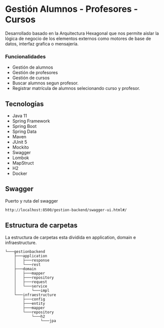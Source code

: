 # Gestión Alumnos - Profesores - Cursos

Desarrollado basado en la Arquitectura Hexagonal que nos permite aislar la lógica de negocio de los elementos externos como motores de base de datos, interfaz grafica o mensajería.

### Funcionalidades
- Gestión de alumnos
- Gestión de profesores
- Gestión de cursos
- Buscar alumnos segun profesor.
- Registrar matrícula de alumnos selecionando curso y profesor.

## Tecnologías
- Java 11
- Spring Framework
- Spring Boot
- Spring Data
- Maven
- JUnit 5
- Mockito
- Swagger
- Lombok
- MapStruct
- H2
- Docker

## Swagger
Puerto y ruta del swagger
```sh
http://localhost:8500/gestion-backend/swagger-ui.html#/
```
## Estructura de carpetas
La estructura de carpetas esta dividida en application, domain e infraestructure.

    └───gestionbackend
        ├───application
        │   ├───response
        │   └───rest
        ├───domain
        │   ├───mapper
        │   ├───repository
        │   ├───request
        │   └───service
        │       └───impl
        └───infraestructure
            ├───config
            ├───entity
            ├───mapper
            └───repository
                └───h2
                    └───jpa
